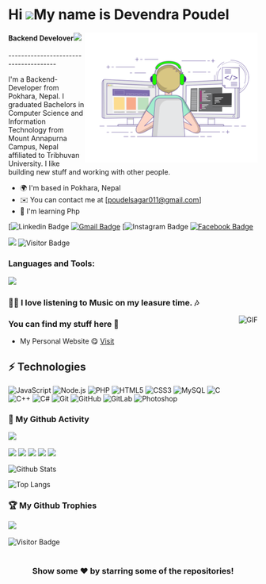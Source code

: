 Hi ![](https://user-images.githubusercontent.com/18350557/176309783-0785949b-9127-417c-8b55-ab5a4333674e.gif)My name is Devendra Poudel 
=====================================================================================================================================
<img align="right" alt="GIF" src="https://raw.githubusercontent.com/devSouvik/devSouvik/master/gif3.gif" width="350" style="max-width: 100%;">
<h4> Backend Develover<img src="https://media.giphy.com/media/WUlplcMpOCEmTGBtBW/giphy.gif" width="30"> </h4>
--------------------------------------

I'm a Backend-Developer from Pokhara, Nepal. I graduated Bachelors in Computer Science and Information Technology from Mount Annapurna Campus, Nepal affiliated to Tribhuvan University. I like building new stuff and working with other people.

* 🌍  I'm based in Pokhara, Nepal
* ✉️  You can contact me at [poudelsagar011@gmail.com]
* 🧠  I'm learning Php
<p align="center">
 

[![Linkedin Badge](https://img.shields.io/badge/-Linkedin-blue?style=flat-square&logo=Linkedin&logoColor=white&link=https://www.linkedin.com/in/sagar-poudel-99352a292/)
[![Gmail Badge](https://img.shields.io/badge/-Gmail-c14438?style=flat-square&logo=Gmail&logoColor=white&link=mailto:poudelsagar011@gmail.com)](mailto:poudelsagar0111@gmail.com)
[![Instagram Badge](https://img.shields.io/badge/-Instagram-purple?style=flat-square&logo=instagram&logoColor=white&link=https://www.instagram.com/sagar_poudel7/profilecard/?igsh=eTA5bWZ3NDhvczdq/)
[![Facebook Badge](https://img.shields.io/badge/-Facebook-0088CC?style=flat&logo=Facebook&logoColor=white)](https://www.facebook.com/sagarpoudel.poudel.9/ "Contact on Facebook")
</p>

<a href="https://www.github.com/Dineshpokhrel" target="_blank" rel="noreferrer"><img
src="https://img.shields.io/github/followers/Dineshpokhrel?logo=github&style=for-the-badge&color=0891b2&labelColor=000000" /></a>
![Visitor Badge](https://komarev.com/ghpvc/?username=Dineshpokhrel&color=blue)


<h3 align="left">Languages and Tools:</h3>

![](https://skillicons.dev/icons?i=nodejs,nextjs,typescript,tailwind,dynamodb,express,git,graphql,vercel,js,ts,mongodb,netlify,postgres,react,vscode,vercel&perline=20) 


### 👨‍💻 I love listening to Music on my leasure time. 🎶

<a href="https://github.com/Dineshpokhrel" target="_blank"><img align="right" alt="GIF" height="150px" src="https://media.giphy.com/media/J5B1Y8QZnzXXbLQIBu/giphy.gif" /></a>




### You can find my stuff here :leaves:

- My Personal Website :yum: [Visit](https://github.com/Dineshpokhrel)


## ⚡ Technologies

<!--- just --->

![JavaScript](https://img.shields.io/badge/-JavaScript-black?style=flat-square&logo=javascript)
![Node.js](https://img.shields.io/badge/-Node.js-339933?style=flat-square&logo=node.js&logoColor=white)
![PHP](https://img.shields.io/badge/-PHP-black?style=flat-square&logo=php)
![HTML5](https://img.shields.io/badge/-HTML5-E34F26?style=flat-square&logo=html5&logoColor=white)
![CSS3](https://img.shields.io/badge/-CSS3-1572B6?style=flat-square&logo=css3)
![MySQL](https://img.shields.io/badge/-MySQL-black?style=flat-square&logo=mysql)
![C](https://img.shields.io/badge/-C-A8B9CC?style=flat-square&logo=c&logoColor=white)
![C++](https://img.shields.io/badge/-C++-00599C?style=flat-square&logo=c%2B%2B&logoColor=white)
![C#](https://img.shields.io/badge/-C%23-239120?style=flat-square&logo=c-sharp&logoColor=white)
![Git](https://img.shields.io/badge/-Git-black?style=flat-square&logo=git)
![GitHub](https://img.shields.io/badge/-GitHub-181717?style=flat-square&logo=github)
![GitLab](https://img.shields.io/badge/-GitLab-FCA121?style=flat-square&logo=gitlab)
![Photoshop](https://img.shields.io/badge/-Photoshop-black?style=flat-square&logo=photoshop)
### 👨 My Github Activity


<img src="https://github-readme-streak-stats.herokuapp.com/?user=Dineshpokhrel&theme=algolia&hide_border=true" width="700"/>

![](http://github-profile-summary-cards.vercel.app/api/cards/profile-details?username=Dineshpokhrel&theme=github_dark)
![](http://github-profile-summary-cards.vercel.app/api/cards/repos-per-language?username=Dineshpokhrel&theme=github_dark)
![](http://github-profile-summary-cards.vercel.app/api/cards/most-commit-language?username=Dineshpokhrel&theme=github_dark)
![](http://github-profile-summary-cards.vercel.app/api/cards/stats?username=Dineshpokhrel&theme=github_dark)
![](http://github-profile-summary-cards.vercel.app/api/cards/productive-time?username=Dineshpokhrel&theme=github_dark&utcOffset=8)


![Github Stats](https://github-readme-stats.vercel.app/api?username=Dineshpokhrel&count_private=true&show_icons=true&include_all_commits=true)

![Top Langs](https://github-readme-stats.vercel.app/api/top-langs/?username=Dineshpokhrel&hide=TeX&layout=compact)

### 🏆 My Github Trophies


  <a href="https://github.com/Dineshpokhrel?tab=repositories"><img width="800px" src="https://github-profile-trophy.vercel.app/?username=Dineshpokhrel&column=8&theme=discord&no-frame=true"/></a>

![Visitor Badge](https://komarev.com/ghpvc/?username=Dineshpokhrel&color=green)

<!-- ### Languages and Tools
 -->
<!-- <img align="left" src="https://simpleicons.org/icons/laravel.svg" alt="Laravel" height="40px" />
<img align="left" src="https://simpleicons.org/icons/flutter.svg" alt="Flutter" height="40px" />
<img align="left" src="https://simpleicons.org/icons/html5.svg" alt="HTML5" height="40px" />
<img align="left" src="https://simpleicons.org/icons/css3.svg" alt="CSS3" height="40px" />
<img align="left" src="https://simpleicons.org/icons/visualstudiocode.svg" alt="VSCode" height="40px" />
<img align="left" src="https://simpleicons.org/icons/jetbrains.svg" alt="JetBrains Tools" height="40px" />
<br /> -->

#

<div align="center">

### Show some ❤️ by starring some of the repositories!

</div>
